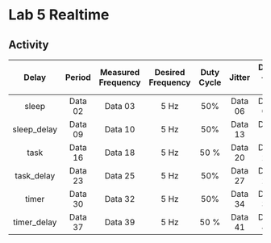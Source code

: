 # Lab 5 Realtime 

## Activity

| Delay | Period | Measured <br> Frequency | Desired <br> Frequency | Duty <br> Cycle | Jitter | Drift - 1 hr |
|:-----------:|:------------:|:------------:|:------------:|:------------:|:------------:|:------------:|
| sleep      |    Data 02   |      Data 03 |  5 Hz         |  50%        |  Data 06     |   Data 07    |
| sleep_delay|    Data 09   |      Data 10 |  5 Hz         |  50%        |  Data 13     |   Data 14    |
| task       |    Data 16   |      Data 18 |  5 Hz         |  50 %       |  Data 20     |   Data 21    |
| task_delay |    Data 23   |      Data 25 |  5 Hz         |  50%        |  Data 27     |   Data 28    |
| timer      |    Data 30   |      Data 32 |  5 Hz         |  50%        |  Data 34     |   Data 35    |
| timer_delay|    Data 37   |      Data 39 |  5 Hz         |  50 %       |  Data 41     |   Data 42    |
